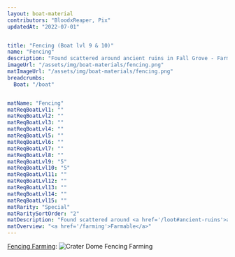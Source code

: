 ```yaml
---
layout: boat-material
contributors: "BloodxReaper, Pix"
updatedAt: "2022-07-01"


title: "Fencing (Boat lvl 9 & 10)"
name: "Fencing"
description: "Found scattered around ancient ruins in Fall Grove - Farmable"
imageUrl: "/assets/img/boat-materials/fencing.png"
matImageUrl: "/assets/img/boat-materials/fencing.png"
breadcrumbs:
  Boat: "/boat"


matName: "Fencing"
matReqBoatLvl1: ""
matReqBoatLvl2: ""
matReqBoatLvl3: ""
matReqBoatLvl4: ""
matReqBoatLvl5: ""
matReqBoatLvl6: ""
matReqBoatLvl7: ""
matReqBoatLvl8: ""
matReqBoatLvl9: "5"
matReqBoatLvl10: "5"
matReqBoatLvl11: ""
matReqBoatLvl12: ""
matReqBoatLvl13: ""
matReqBoatLvl14: ""
matReqBoatLvl15: ""
matRarity: "Special"
matRaritySortOrder: "2"
matDescription: "Found scattered around <a href='/loot#ancient-ruins'>ancient ruins</a> in <a href='/maps#falls-grove'>Fall Grove</a>"
matOverview: "<a href='/farming'>Farmable</a>"
---
```



[Fencing Farming](https://www.botworld.wiki/farming#crater-dome): ![Crater Dome Fencing Farming](https://cdn.discordapp.com/attachments/879011114963304508/879062165359820810/crater-dome-route.jpg)
